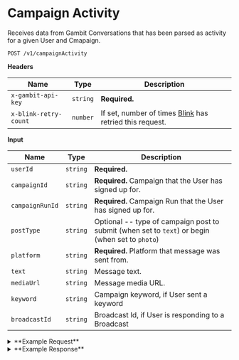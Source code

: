 # Campaign Activity

Receives data from Gambit Conversations that has been parsed as activity for a given User and Cmapaign.

```
POST /v1/campaignActivity
```

**Headers**

Name | Type | Description
--- | --- | ---
`x-gambit-api-key` | `string` | **Required.**
`x-blink-retry-count` | `number` | If set, number of times [Blink](github.com/dosomething/blink) has retried this request.

**Input**


Name | Type | Description
--- | --- | ---
`userId` | `string` | **Required.** 
`campaignId` | `string` | **Required.** Campaign that the User has signed up for.
`campaignRunId` | `string` | **Required.** Campaign Run that the User has signed up for.
`postType` | `string` |  Optional -- type of campaign post to submit (when set to `text`) or begin (when set to `photo`) 
`platform` | `string` | **Required.** Platform that message was sent from.
`text` | `string` | Message text.
`mediaUrl` | `string` | Message media URL.
`keyword` | `string` | Campaign keyword, if User sent a keyword
`broadcastId` | `string` | Broadcast Id, if User is responding to a Broadcast

<details><summary>**Example Request**</summary><p>

```
curl -X "POST" "http://localhost:5000/v1/campaignActivity" \
     -H "x-gambit-api-key: totallysecret" \
     -H "Content-Type: application/x-www-form-urlencoded; charset=utf-8" \
     --data-urlencode "userId=59cd4c1910707d778633e30f" \
     --data-urlencode "text=I love rock and roll"
     --data-urlencode "postType=text"
     --data-urlencode "platform=alexa"
     --data-urlencode "campaignRunId=8873"
     --data-urlencode "campaignId=6620" \
```

</p></details>

<details><summary>**Example Response**</summary><p>

```
{
  "data": {
    "replyTemplate": "invalidCompletedMenuCommand",
    "signup": {
      "id": 4037166,
      "campaign": {
        "id": 6620
      },
      "user": {
        "id": "59cd4c1910707d778633e30f"
      },
      "keyword": "dunkbot",
      "reportback": {
        "id": 4037166
      },
      "totalQuantitySubmitted": 4
    }
  }
}
```

</p></details>
